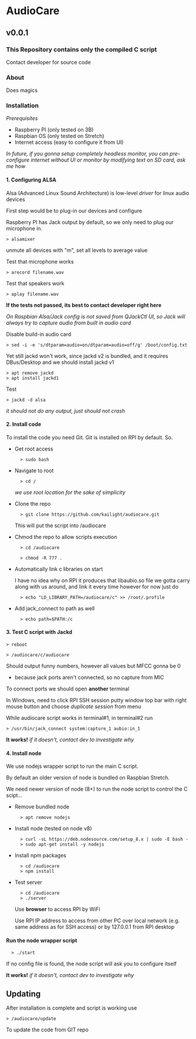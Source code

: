 # AudioCare


## v0.0.1

### This Repository contains only the compiled C script

Contact developer for source code

### About

Does magics

### Installation

*Prerequisites*

* Raspberry PI (only tested on 3B)
* Raspbian OS (only tested on Stretch)
* Internet access (easy to configure it from UI)

*In future, if you gonna setup completely headless monitor, you can pre-configure internet
 without UI or monitor by modifying text on SD card, ask me how*

#### 1. Configuring ALSA

Alsa (Advanced Linux Sound Architecture) is low-level *driver* for linux audio devices

First step would be to plug-in our devices and configure

Raspberry PI has Jack output by default, so we only need to plug our microphone in.

    > alsamixer

unmute all devices with "m", set all levels to average value


Test that microphone works

    > arecord filename.wav

Test that speakers work

    > aplay filename.wav


**If the tests not passed, its best to contact developer right here**

*On Raspbian Alsa/Jack config is not saved from QJackCtl UI, so Jack will
always try to capture audio from built in audio card*

Disable build-in audio card

    > sed -i -e 's/dtparam=audio=on/dtparam=audio=off/g' /boot/config.txt

Yet still jackd won't work, since jackd v2 is bundled, and it requires DBus/Desktop
and we should install jackd v1

    > apt remove jackd
    > apt install jackd1

Test

    > jackd -d alsa

*it should not do any output, just should not crash*

#### 2. Install code

To install the code you need Git. Git is installed on RPI by default. So.

* Get root access

        > sudo bash

* Navigate to root

        > cd /

    *we use root location for the sake of simplicity*

* Clone the repo

        > git clone https://github.com/kailight/audiocare.git

  This will put the script into /audiocare

* Chmod the repo to allow scripts execution

        > cd /audiocare

        > chmod -R 777 .

* Automatically link c libraries on start

    I have no idea why on RPI it produces that libaubio.so
    file we gotta carry along with us around, and link it every time
    however for now just do

        > echo "LD_LIBRARY_PATH=/audiocare/c" >> /root/.profile

* Add jack_connect to path as well

        > echo path=$PATH:/c

#### 3. Test C script with Jackd

    > reboot

    > /audiocare/c/audiocare

Should output funny numbers, however all values but MFCC gonna be 0
- because jack ports aren't connected, so no capture from MIC

To connect ports we should open **another** terminal

In Windows, need to click RPI SSH session putty window top bar with right mouse button and
choose *duplicate session* from menu

While audiocare script works in terminal#1, in terminal#2 run

    > /usr/bin/jack_connect system:capture_1 aubio:in_1

**It works!** *if it doesn't, contact dev to investigate why*


#### 4. Install node

We use nodejs wrapper script to run the main C script.

By default an older version of node is bundled on Raspbian Stretch.

We need newer version of node (8+) to run the node script to control the C scipt...

* Remove bundled node

        > apt remove nodejs

* Install node (tested on node v8)

        > curl -sL https://deb.nodesource.com/setup_8.x | sudo -E bash -
        > sudo apt-get install -y nodejs

* Install npm packages

        > cd /audiocare
        > npm install

* Test server

        > cd /audiocare
        > ./server

   Use **browser** to access RPI by WiFi

   Use RPI IP address to access from other PC over local network (e.g. same address as for SSH access)
   or by 127.0.0.1 from RPI desktop

#### Run the node wrapper script

      > ./start

If no config file is found, the node script will ask you to configure itself

**It works!** *if it doesn't, contact dev to investigate why*



## Updating

After installation is complete and script is working use

    > /audiocare/update

To update the code from GIT repo